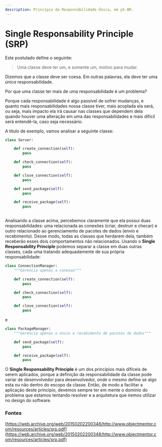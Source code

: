 ```yaml
---
description: Princípio da Responsábilidade Única, em pt-BR.
---
```


# Single Responsability Principle (SRP)

Este postulado define o seguinte:

> Uma classe deve ter um, e somente um, motivo para mudar.

Dizemos que a classe deve ser coesa. Em outras palavras, ela deve ter uma _única_ responsabilidade.

Por que uma classe ter mais de uma responsabilidade é um problema?

Porque cada responsabilidade é algo passível de sofrer mudanças, e quanto mais responsabilidades nossa classe tiver, mais acoplada ela será, ou seja, mais impacto ela irá causar nas classes que dependem dela quando houver uma alteração em uma das responsabilidades e mais difícil será entendê-la, caso seja necessário.

A título de exemplo, vamos analisar a seguinte classe:

```python
class Server: 

	def create_connection(self):
	    pass

	def check_connection(self):
	    pass

	def close_connection(self):
	    pass

	def send_package(self):
	    pass

	def receive_package(self):
	    pass
	
```

Analisando a classe acima, percebemos claramente que ela possui duas responsabilidades: uma relacionada as conexões (criar, destruir e checar) e outro relacionado ao gerenciamento de pacotes de dados (envio e recebimento). Desse modo, todas as classes que herdarem dela, também receberão esses dois comportamentos não relacionados. Usando o **Single Responsability Principle** podemos separar a classe em duas outras classes, cada uma tratando adequadamente de sua própria responsabilidade:

```python
class ConnectionManager:
	"""Gerencia apenas a conexao"""

	def create_connection(self):
	    pass

	def check_connection(self):
	    pass

	def close_connection(self):
	    pass	
```

e

```python
class PackageManager:
	"""Gerencia apenas o envio e recebimento de pacotes de dados"""

	def send_package(self):
	    pass

	def receive_package(self):
	    pass	
```

O **Single Responsability Principle** é um dos princípios mais difíceis de serem aplicados, porque a definição da responsabilidade da classe pode variar de desenvolvedor para desenvolvedor, onde o mesmo define se algo esta ou não dentro do escopo da classe. Então, de modo a facilitar a aplicação deste princípio, devemos sempre ter em mente o domínio do problema que estamos tentando resolver e a arquitetura que iremos utilizar no design do software.

### Fontes

[https://web.archive.org/web/20150202200348/http://www.objectmentor.com/resources/articles/srp.pdf](https://web.archive.org/web/20150202200348/http://www.objectmentor.com/resources/articles/srp.pdf)
